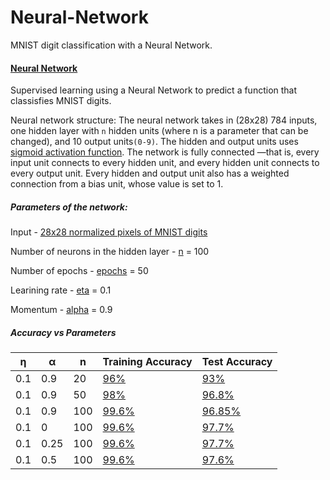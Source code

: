 # Neural-Network
MNIST digit classification with a Neural Network.

#### [Neural Network](https://github.com/rishab-pdx/Neural-Network/blob/master/digitClassifier.py)
Supervised learning using a Neural Network to predict a function that classisfies MNIST digits.

Neural network structure: The neural network takes in (28x28) 784 inputs, one hidden layer with `n` hidden units (where n is a parameter that can be changed), and 10 output units`(0-9)`. The hidden and output units uses [sigmoid activation function](https://en.wikipedia.org/wiki/Sigmoid_function). The network is fully connected —that is, every input unit connects to every hidden unit, and every hidden unit connects to every output unit. Every hidden and output unit also has a weighted connection from a bias unit, whose value is set to 1.

##### Parameters of the network:
  Input - [28x28 normalized pixels of MNIST digits](https://www.tensorflow.org/versions/r1.0/images/MNIST-Matrix.png)
  
  Number of neurons in the hidden layer - [n](https://github.com/rishab-pdx/Neural-Network/blob/73fa15180185ecadc532e273d36e9a839e4829d3/digitClassifier.py#L32) = 100
  
  Number of epochs - [epochs](https://github.com/rishab-pdx/Neural-Network/blob/73fa15180185ecadc532e273d36e9a839e4829d3/digitClassifier.py#L8) = 50
  
  Learining rate - [eta](https://github.com/rishab-pdx/Neural-Network/blob/73fa15180185ecadc532e273d36e9a839e4829d3/digitClassifier.py#L11) = 0.1
  
  Momentum - [alpha](https://github.com/rishab-pdx/Neural-Network/blob/73fa15180185ecadc532e273d36e9a839e4829d3/digitClassifier.py#L14) = 0.9
  
##### Accuracy vs Parameters

η | α | n | Training Accuracy| Test Accuracy |
--|---|---|------------------|---------------|
0.1|0.9|20|[96%](https://github.com/rishab-pdx/Neural-Network/blob/master/plots/exp-1-n-20.png)|[93%](https://github.com/rishab-pdx/Neural-Network/blob/master/plots/exp-1-n-20.png)|
0.1|0.9|50|[98%](https://github.com/rishab-pdx/Neural-Network/blob/master/plots/exp-1-n-50.png)|[96.8%](https://github.com/rishab-pdx/Neural-Network/blob/master/plots/exp-1-n-50.png)|
0.1|0.9|100|[99.6%](https://github.com/rishab-pdx/Neural-Network/blob/master/plots/exp-1-n-100.png)|[96.85%](https://github.com/rishab-pdx/Neural-Network/blob/master/plots/exp-1-n-100.png)|
0.1|0|100|[99.6%](https://github.com/rishab-pdx/Neural-Network/blob/master/plots/exp-2-alpha-0.png)|[97.7%](https://github.com/rishab-pdx/Neural-Network/blob/master/plots/exp-2-alpha-0.png)|
0.1|0.25|100|[99.6%](https://github.com/rishab-pdx/Neural-Network/blob/master/plots/exp-2-alpha-0.25.png)|[97.7%](https://github.com/rishab-pdx/Neural-Network/blob/master/plots/exp-2-alpha-0.25.png)|
0.1|0.5|100|[99.6%](https://github.com/rishab-pdx/Neural-Network/blob/master/plots/exp-2-alpha-0.5.png)|[97.6%](https://github.com/rishab-pdx/Neural-Network/blob/master/plots/exp-2-alpha-0.5.png)|
